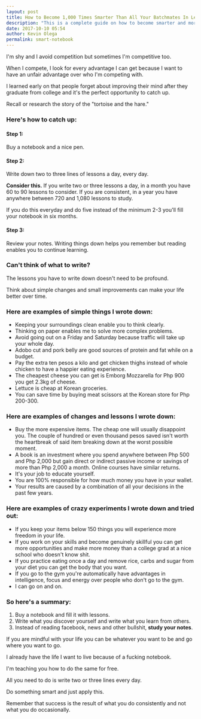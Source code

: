 ```yaml
---
layout: post
title: How to Become 1,000 Times Smarter Than All Your Batchmates In Less Than A Year
description: "This is a complete guide on how to become smarter and more competitive than everyone you met in school."
date: 2017-10-10 05:54
author: Kevin Olega
permalink: smart-notebook
---
```


I'm shy and I avoid competition but sometimes I'm competitive too. 

When I compete, I look for every advantage I can get because I want to have an unfair advantage over who I'm competing with.

I learned early on that people forget about improving their mind after they graduate from college and it's the perfect opportunity to catch up.

Recall or research the story of the "tortoise and the hare."

### Here's how to catch up:

#### Step 1:

Buy a notebook and a nice pen.

#### Step 2:

Write down two to three lines of lessons a day, every day.

**Consider this.** If you write two or three lessons a day, in a month you have 60 to 90 lessons to consider. If you are consistent, in a year you have anywhere between 720 and 1,080 lessons to study.

If you do this everyday and do five instead of the minimum 2-3 you'll fill your notebook in six months.


#### Step 3: 

Review your notes. Writing things down helps you remember but reading enables you to continue learning.

### Can't think of what to write?

The lessons you have to write down doesn't need to be profound.

Think about simple changes and small improvements can make your life better over time.


### Here are examples of simple things I wrote down:

- Keeping your surroundings clean enable you to think clearly.
- Thinking on paper enables me to solve more complex problems.
- Avoid going out on a Friday and Saturday because traffic will take up your whole day.
- Adobo cut and pork belly are good sources of protein and fat while on a budget.
- Pay the extra ten pesos a kilo and get chicken thighs instead of whole chicken to have a happier eating experience.
- The cheapest cheese you can get is Emborg Mozzarella for Php 900 you get 2.3kg of cheese.
- Lettuce is cheap at Korean groceries.
- You can save time by buying meat scissors at the Korean store for Php 200-300.

### Here are examples of changes and lessons I wrote down:

- Buy the more expensive items. The cheap one will usually disappoint you. The couple of hundred or even thousand pesos saved isn't worth the heartbreak of said item breaking down at the worst possible moment.
- A book is an investment where you spend anywhere between Php 500 and Php 2,000 but gain direct or indirect passive income or savings of more than Php 2,000 a month. Online courses have similar returns.
- It's your job to educate yourself.
- You are 100% responsible for how much money you have in your wallet.
- Your results are caused by a combination of all your decisions in the past few years.




### Here are examples of crazy experiments I wrote down and tried out:

- If you keep your items below 150 things you will experience more freedom in your life.
- If you work on your skills and become genuinely skillful you can get more opportunities and make more money than a college grad at a nice school who doesn't know shit.
- If you practice eating once a day and remove rice, carbs and sugar from your diet you can get the body that you want.
- If you go to the gym you're automatically have advantages in intelligence, focus and energy over people who don't go to the gym.
- I can go on and on.

### So here's a summary:

1. Buy a notebook and fill it with lessons.
2. Write what you discover yourself and write what you learn from others.
3. Instead of reading facebook, news and other bullshit, **study your notes**.

If you are mindful with your life you can be whatever you want to be and go where you want to go.

I already have the life I want to live because of a fucking notebook.

I'm teaching you how to do the same for free.

All you need to do is write two or three lines every day.

Do something smart and just apply this.

Remember that success is the result of what you do consistently and not what you do occasionally.
